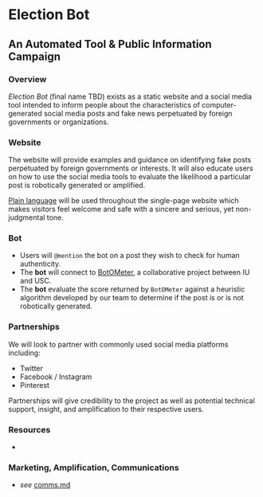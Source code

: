 # Election Bot
## An Automated Tool & Public Information Campaign
### Overview
*Election Bot* (final name TBD) exists as a static website and a social media
tool intended to inform people about the characteristics of computer-generated
social media posts and fake news perpetuated by foreign governments or
organizations.

### Website
The website will provide examples and guidance on identifying fake posts
perpetuated by foreign governments or interests. It will also educate users on
how to use the social media tools to evaluate the likelihood a particular post
is robotically generated or amplified.

[Plain language](https://en.wikipedia.org/wiki/Plain_language) will be used
throughout the single-page website which makes visitors feel welcome and safe
with a sincere and serious, yet non-judgmental tone.

### Bot
- Users will `@mention` the bot on a post they wish to check for human authenticity.
- The **bot** will connect to [BotOMeter](https://botometer.iuni.iu.edu/#!/), a
collaborative project between IU and USC.
- The **bot** evaluate the score returned by `BotOMeter` against a heuristic
algorithm developed by our team to determine if the post is or is not robotically
generated.

### Partnerships
We will look to partner with commonly used social media platforms including:
- Twitter
- Facebook / Instagram
- Pinterest

Partnerships will give credibility to the project as well as potential technical
support, insight, and amplification to their respective users.

### Resources
-

### Marketing, Amplification, Communications
- *see* [comms.md](https://github.com/csethna/electionbot/comms.md)
